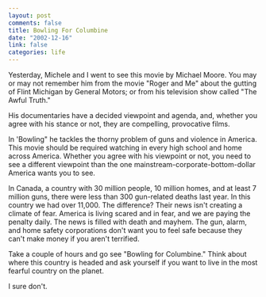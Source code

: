 ```yaml
--- 
layout: post
comments: false
title: Bowling For Columbine
date: "2002-12-16"
link: false
categories: life
---
```

Yesterday, Michele and I went to see this movie by Michael Moore. You may or may not remember him from the movie "Roger and Me" about the gutting of Flint Michigan by General Motors; or from his television show called "The Awful Truth."

His documentaries have a decided viewpoint and agenda, and, whether you agree with his stance or not, they are compelling, provocative films.

In 'Bowling" he tackles the thorny problem of guns and violence in America. This movie should be required watching in every high school and home across America. Whether you agree with his viewpoint or not, you need to see a different viewpoint than the one mainstream-corporate-bottom-dollar America wants you to see.

In Canada, a country with 30 million people, 10 million homes, and at least 7 million guns, there were less than 300 gun-related deaths last year. In this country we had over 11,000. The difference? Their news isn't creating a climate of fear. America is living scared and in fear, and we are paying the penalty daily. The news is filled with death and mayhem. The gun, alarm, and home safety corporations don't want you to feel safe because they can't make money if you aren't terrified.

Take a couple of hours and go see "Bowling for Columbine." Think about where this country is headed and ask yourself if you want to live in the most fearful country on the planet.

I sure don't.


